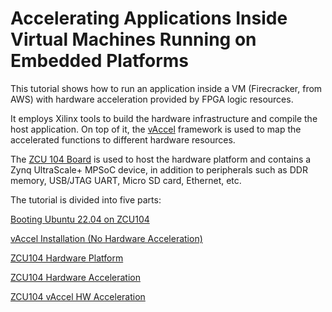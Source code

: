 # **Accelerating Applications Inside Virtual Machines Running on Embedded Platforms** 



This tutorial shows how to run an application inside a VM (Firecracker, from AWS) with hardware acceleration provided by FPGA logic resources. 

It employs Xilinx tools to build the hardware infrastructure and compile the host application. On top of it, the [vAccel](https://vaccel.org/) framework is used to map the accelerated functions to different hardware resources.

The [ZCU 104 Board](https://www.xilinx.com/products/boards-and-kits/zcu104.html) is used to host the hardware platform and contains a Zynq UltraScale+ MPSoC device, in addition to peripherals such as DDR memory, USB/JTAG UART, Micro SD card, Ethernet, etc.



The tutorial is divided into five parts:

[Booting Ubuntu 22.04 on ZCU104](https://github.com/ELHorta/HW-Accel-APP-VM/tree/main/boot)

[vAccel Installation (No Hardware Acceleration)](https://github.com/ELHorta/HW-Accel-APP-VM/tree/main/vaccel_install)

[ZCU104 Hardware Platform](https://github.com/ELHorta/HW-Accel-APP-VM/tree/main/zcu104_hw_platform)

[ZCU104 Hardware Acceleration](https://github.com/ELHorta/HW-Accel-APP-VM/tree/main/zcu104_hw_acceleration)

[ZCU104 vAccel HW Acceleration](https://github.com/ELHorta/HW-Accel-APP-VM/wiki/ZCU-104----vAccel---HW-Acceleration)
